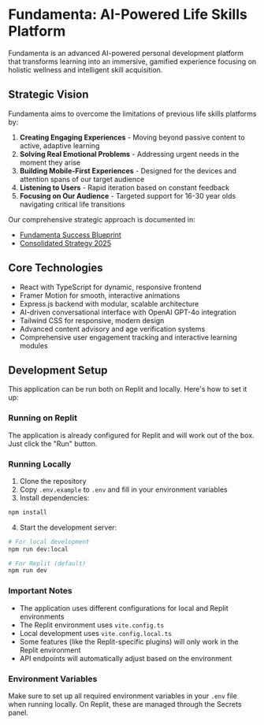 # Fundamenta: AI-Powered Life Skills Platform

Fundamenta is an advanced AI-powered personal development platform that transforms learning into an immersive, gamified experience focusing on holistic wellness and intelligent skill acquisition.

## Strategic Vision

Fundamenta aims to overcome the limitations of previous life skills platforms by:

1. **Creating Engaging Experiences** - Moving beyond passive content to active, adaptive learning
2. **Solving Real Emotional Problems** - Addressing urgent needs in the moment they arise
3. **Building Mobile-First Experiences** - Designed for the devices and attention spans of our target audience
4. **Listening to Users** - Rapid iteration based on constant feedback
5. **Focusing on Our Audience** - Targeted support for 16-30 year olds navigating critical life transitions

Our comprehensive strategic approach is documented in:
- [Fundamenta Success Blueprint](docs/FUNDAMENTA_SUCCESS_BLUEPRINT.md)
- [Consolidated Strategy 2025](docs/CONSOLIDATED_STRATEGY_2025.md)

## Core Technologies

- React with TypeScript for dynamic, responsive frontend
- Framer Motion for smooth, interactive animations
- Express.js backend with modular, scalable architecture
- AI-driven conversational interface with OpenAI GPT-4o integration
- Tailwind CSS for responsive, modern design
- Advanced content advisory and age verification systems
- Comprehensive user engagement tracking and interactive learning modules

## Development Setup

This application can be run both on Replit and locally. Here's how to set it up:

### Running on Replit
The application is already configured for Replit and will work out of the box. Just click the "Run" button.

### Running Locally
1. Clone the repository
2. Copy `.env.example` to `.env` and fill in your environment variables
3. Install dependencies:
```bash
npm install
```

4. Start the development server:
```bash
# For local development
npm run dev:local

# For Replit (default)
npm run dev
```

### Important Notes
- The application uses different configurations for local and Replit environments
- The Replit environment uses `vite.config.ts`
- Local development uses `vite.config.local.ts`
- Some features (like the Replit-specific plugins) will only work in the Replit environment
- API endpoints will automatically adjust based on the environment

### Environment Variables
Make sure to set up all required environment variables in your `.env` file when running locally. On Replit, these are managed through the Secrets panel.
